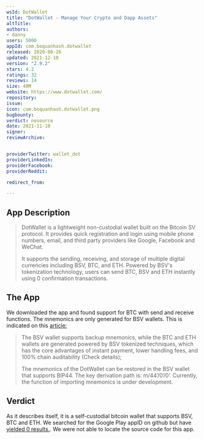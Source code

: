 ```yaml
---
wsId: DotWallet
title: "DotWallet - Manage Your Crypto and Dapp Assets"
altTitle: 
authors:
- danny
users: 5000
appId: com.boquanhash.dotwallet
released: 2020-08-26
updated: 2021-12-10
version: "2.9.2"
stars: 4.2
ratings: 32
reviews: 14
size: 48M
website: https://www.dotwallet.com/
repository: 
issue: 
icon: com.boquanhash.dotwallet.png
bugbounty: 
verdict: nosource
date: 2021-11-10
signer: 
reviewArchive:


providerTwitter: wallet_dot
providerLinkedIn: 
providerFacebook: 
providerReddit: 

redirect_from:

---
```



## App Description

> DotWallet is a lightweight non-custodial wallet built on the Bitcoin SV protocol. It provides quick registration and login using mobile phone numbers, email, and third party providers like Google, Facebook and WeChat.
>
> It supports the sending, receiving, and storage of multiple digital currencies including BSV, BTC, and ETH. Powered by BSV's tokenization technology, users can send BTC, BSV and ETH instantly using 0 confirmation transactions.

## The App

We downloaded the app and found support for BTC with send and receive functions. The mnemonics are only generated for BSV wallets. This is indicated on this [article:](https://www.dotwallet.com/en/article/208)

> The BSV wallet supports backup mnemonics, while the BTC and ETH wallets are generated powered by BSV tokenized techniques, which has the core advantages of instant payment, lower handling fees, and 100% chain auditability (Check details);
>
> The mnemonics of the DotWallet can be restored in the BSV wallet that supports BIP44. The key derivation path is: m/44’/0’/0’. Currently, the function of importing mnemonics is under development.

## Verdict

As it describes itself, it is a self-custodial bitcoin wallet that supports BSV, BTC and ETH. We searched for the Google Play appID on github but have [yielded 0 results.](https://github.com/search?q=com.boquanhash.dotwallet). We were not able to locate the source code for this app.
